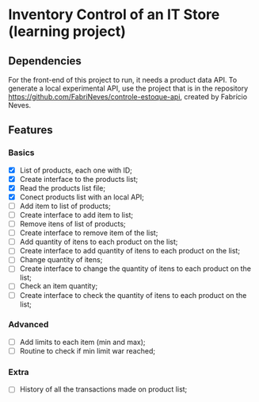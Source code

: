 # Inventory Control of an IT Store (learning project)

## Dependencies

For the front-end of this project to run, it needs a product data API. To generate a local experimental API, use the project that is in the repository https://github.com/FabriNeves/controle-estoque-api, created by Fabrício Neves.

## Features

### Basics

- [x] List of products, each one with ID;
- [x] Create interface to the products list;
- [x] Read the products list file;
- [x] Conect products list with an local API;
- [ ] Add item to list of products;
- [ ] Create interface to add item to list;
- [ ] Remove itens of list of products;
- [ ] Create interface to remove item of the list;
- [ ] Add quantity of itens to each product on the list;
- [ ] Create interface to add quantity of itens to each product on the list;
- [ ] Change quantity of itens;
- [ ] Create interface to change the quantity of itens to each product on the list;
- [ ] Check an item quantity;
- [ ] Create interface to check the quantity of itens to each product on the list;

### Advanced

- [ ] Add limits to each item (min and max);
- [ ] Routine to check if min limit war reached;

### Extra

- [ ] History of all the transactions made on product list;
